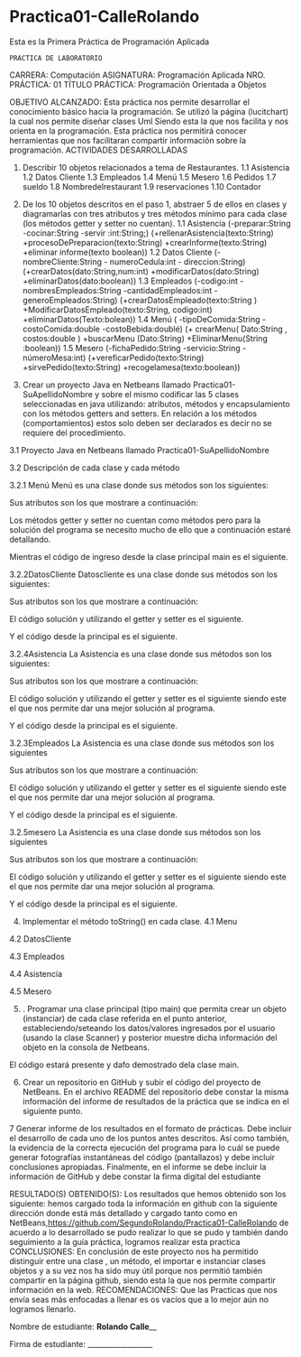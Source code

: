 # Practica01-CalleRolando
Esta es la Primera Práctica de Programación Aplicada

 	PRÁCTICA DE LABORATORIO 

CARRERA: Computación	ASIGNATURA: Programación Aplicada
NRO. PRÁCTICA:	01	TÍTULO PRÁCTICA:  Programación Orientada a Objetos

OBJETIVO ALCANZADO:
Esta práctica nos permite desarrollar el conocimiento básico hacia la programación.
Se utilizó la página (lucitchart) la cual nos permite diseñar clases Uml Siendo esta la que nos facilita y nos orienta en la programación. 
Esta práctica nos permitirá  conocer herramientas que nos facilitaran  compartir información sobre la programación.
ACTIVIDADES DESARROLLADAS
1. Describir 10 objetos relacionados a tema de Restaurantes.
1.1 Asistencia
1.2 Datos Cliente
1.3 Empleados
1.4 Menú
1.5 Mesero
1.6 Pedidos
1.7 sueldo
1.8 Nombredelrestaurant
1.9 reservaciones
1.10 Contador






2. De los 10 objetos descritos en el paso 1, abstraer 5 de ellos en clases y diagramarlas con tres atributos y tres métodos mínimo para cada clase (los métodos getter y setter no cuentan).
1.1 Asistencia
(-preparar:String -cocinar:String -servir :int:String;)
(+rellenarAsistencia(texto:String) +procesoDePreparacion(texto:String) +crearInforme(texto:String) +eliminar informe(texto boolean))
1.2 Datos Cliente
(-nombreCliente:String - numeroCedula:int - direccion:String)
(+crearDatos(dato:String,num:int) +modificarDatos(dato:String) +eliminarDatos(dato:boolean))
1.3 Empleados
(-codigo:int -nombresEmpleados:String -cantidadEmpleados:int -generoEmpleados:String)
(+crearDatosEmpleado(texto:String ) +ModificarDatosEmpleado(texto:String, codigo:int) +eliminarDatos(Texto:bolean))
1.4 Menú
( -tipoDeComida:String -costoComida:double -costoBebida:doublé)
(+ crearMenu( Dato:String , costos:double ) +buscarMenu (Dato:String) +EliminarMenu(String :boolean))
1.5 Mesero
(-fichaPedido:String -servicio:String -númeroMesa:int)
(+vereficarPedido(texto:String) +sirvePedido(texto:String) +recogelamesa(texto:boolean))
 

3. Crear un proyecto Java en Netbeans llamado Practica01-SuApellidoNombre y sobre el mismo codificar las 5 clases seleccionadas en java utilizando: atributos, métodos y encapsulamiento con los métodos getters and setters.  En relación a los métodos (comportamientos) estos solo deben ser declarados es decir no se requiere del procedimiento.

3.1 Proyecto Java en Netbeans llamado Practica01-SuApellidoNombre
 
3.2 Descripción de cada clase y cada método

3.2.1 Menú 
Menú es una clase donde sus métodos son los siguientes:
 
Sus atributos son los que  mostrare a continuación:
 
 Los métodos getter y setter no cuentan como métodos pero para la solución  del programa  se necesito mucho de ello que a continuación estaré detallando.
 

Mientras el código de ingreso desde la clase principal main es el siguiente.
 
3.2.2DatosCliente
Datoscliente es una clase donde sus métodos son los siguientes:
 
Sus atributos son los que mostrare a continuación:
 
El código solución y utilizando el getter y setter es el siguiente.



 
Y el código desde la principal es el siguiente.
 
3.2.4Asistencia
La Asistencia es una clase donde sus métodos son los siguientes:
 
Sus atributos son los que mostrare a continuación:
 
El código solución y utilizando el getter y setter es el siguiente siendo este el que nos permite  dar una mejor solución al programa.
 
Y el código desde la principal es el siguiente.
 


3.2.3Empleados
La Asistencia es una clase donde sus métodos son los siguientes
 
Sus atributos son los que mostrare a continuación:
 
El código solución y utilizando el getter y setter es el siguiente siendo este el que nos permite dar una mejor solución al programa.
 

Y el código desde la principal es el siguiente.
 
3.2.5mesero
La Asistencia es una clase donde sus métodos son los siguientes
 
Sus atributos son los que mostrare a continuación:
 
El código solución y utilizando el getter y setter es el siguiente siendo este el que nos permite  dar una mejor solución al programa.
 
Y el código desde la principal es el siguiente.
 

4. Implementar el método toString() en cada clase.
4.1 Menu
 
4.2 DatosCliente
 
4.3 Empleados
 
4.4 Asistencia
 
4.5 Mesero
 
5. . Programar una clase principal (tipo main) que permita crear un objeto (instanciar) de cada clase referida en el punto anterior, estableciendo/seteando los datos/valores ingresados por el usuario (usando la clase Scanner) y posterior muestre dicha información del objeto en la consola de Netbeans.

El código  estará presente y  dafo demostrado dela clase main.
 
 
 

 
 
  
6. Crear un repositorio en GitHub y subir el código del proyecto de NetBeans. En el archivo README del repositorio debe constar la misma información del informe de resultados de la práctica que se indica en el siguiente punto.
 

7 Generar informe de los resultados en el formato de prácticas. Debe incluir el desarrollo de cada uno de los puntos antes descritos. Así como también, la evidencia de la correcta ejecución del programa para lo cuál se puede generar fotografías instantáneas del código (pantallazos) y debe incluir conclusiones apropiadas. Finalmente, en el informe se debe incluir la información de GitHub y debe constar la firma digital del estudiante
  



RESULTADO(S) OBTENIDO(S):
Los resultados que hemos obtenido son los siguiente: hemos cargado toda la información en github  con la siguiente dirección  donde está más detallado y cargado  tanto como en NetBeans,https://github.com/SegundoRolando/Practica01-CalleRolando  de acuerdo a lo desarrollado se pudo realizar  lo que se pudo y también dando seguimiento a la guía práctica, logramos  realizar esta practica
CONCLUSIONES:
En conclusión de  este proyecto nos ha permitido distinguir entre una clase , un método, el importar e instanciar clases  objetos  y a su vez nos ha sido muy útil porque nos permitió también  compartir en la página  github, siendo esta la que nos permite compartir información en la web.
RECOMENDACIONES:
Que las Practicas que nos envía seas más enfocadas a llenar es  os vacíos que a lo mejor  aún no logramos llenarlo.

Nombre de estudiante: ____Rolando Calle______


Firma de estudiante: __________________
